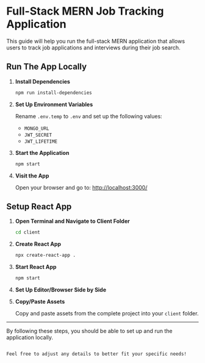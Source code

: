 # Full-Stack MERN Job Tracking Application

This guide will help you run the full-stack MERN application that allows users to track job applications and interviews during their job search.

## Run The App Locally

1. **Install Dependencies**

   ```bash
   npm run install-dependencies
   ```

2. **Set Up Environment Variables**

   Rename `.env.temp` to `.env` and set up the following values:

   - `MONGO_URL`
   - `JWT_SECRET`
   - `JWT_LIFETIME`

3. **Start the Application**

   ```bash
   npm start
   ```

4. **Visit the App**

   Open your browser and go to: [http://localhost:3000/](http://localhost:3000/)

## Setup React App

1. **Open Terminal and Navigate to Client Folder**

   ```bash
   cd client
   ```

3. **Create React App**

   ```bash
   npx create-react-app .
   ```

4. **Start React App**

   ```bash
   npm start
   ```

5. **Set Up Editor/Browser Side by Side**

6. **Copy/Paste Assets**

   Copy and paste assets from the complete project into your `client` folder.

---

By following these steps, you should be able to set up and run the application locally.
```

Feel free to adjust any details to better fit your specific needs!
